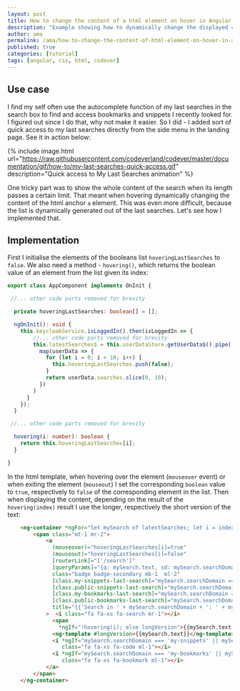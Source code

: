 ```yaml
---
layout: post
title: How to change the content of a html element on hover in Angular
description: "Example showing how to dynamically change the displayed content of an anchor html element when hovering "
author: ama
permalink: /ama/how-to-change-the-content-of-html-element-on-hover-in-angular
published: true
categories: [tutorial]
tags: [angular, css, html, codever]
---
```


## Use case
I find my self often use the autocomplete function of my last searches in the search box to find and access bookmarks and snippets I recently
looked for. I figured out since I do that, why not make it easier. So I did - I added sort of quick access to my
last searches directly from the side menu in the landing page. See it in action below:

{% include image.html url="https://raw.githubusercontent.com/codeverland/codever/master/documentation/gif/how-to/my-last-searches-quick-access.gif" description="Quick access to My Last Searches animation" %}

One tricky part was to show the whole content of the search when its length passes a certain limit. That meant
when hovering dynamically changing the content of the html anchor `a` element. This was even more difficult, because
the list is dynamically generated out of the last searches. Let's see how I implemented that.

<!--more-->

## Implementation

First I initialise the elements of the booleans list `hoveringLastSearches` to `false`.
We also need a method - `hovering()`, which returns the boolean value of an element from the list given its index:

```typescript
export class AppComponent implements OnInit {

 //... other code parts removed for brevity

  private hoveringLastSearches: boolean[] = [];

  ngOnInit(): void {
    this.keycloakService.isLoggedIn().then(isLoggedIn => {
        //... other code parts removed for brevity
        this.latestSearches$ = this.userDataStore.getUserData$().pipe(
          map(userData => {
            for (let i = 0; i < 10; i++) {
              this.hoveringLastSearches.push(false);
            }
            return userData.searches.slice(0, 10);
          })
        )
      }
    });
  }

 //... other code parts removed for brevity

  hovering(i: number): boolean {
    return this.hoveringLastSearches[i];
  }

}
```

In the html template, when hovering over the element (`mouseover` event) or when exiting the element (`mouseout`) I set
the corresponding `boolean` value to `true`, respectively to `false` of the corresponding element in the list.
 Then when displaying the content, depending on the result of the `hovering(index)` result I use the longer,
  respectively the short version of the text:

```html
    <ng-container *ngFor="let mySearch of latestSearches; let i = index" class="mt-1">
        <span class="mt-1 mr-2">
            <a
              (mouseover)="hoveringLastSearches[i]=true"
              (mouseout)="hoveringLastSearches[i]=false"
              [routerLink]="['/search']"
              [queryParams]="{q: mySearch.text, sd: mySearch.searchDomain }"
              class="badge badge-secondary mb-1  ml-2"
              [class.my-snippets-last-search]="mySearch.searchDomain === 'my-snippets'"
              [class.public-snippets-last-search]="mySearch.searchDomain === 'public-snippets'"
              [class.my-bookmarks-last-search]="mySearch.searchDomain === 'my-bookmarks'"
              [class.public-bookmarks-last-search]="mySearch.searchDomain === 'public-bookmarks'"
              title="{{'Search in ' + mySearch.searchDomain + ': ' + mySearch.text}}"
            >  <i class="fa fa-xs fa-search mr-1"></i>
              <span
                *ngIf="!hovering(i); else longVersion">{{mySearch.text.length > 20 ? mySearch.text.substring(0, 20) + '...' : mySearch.text}}</span>
              <ng-template #longVersion>{{mySearch.text}}</ng-template>
              <i *ngIf="mySearch.searchDomain === 'my-snippets' || mySearch.searchDomain === 'public-snippets'"
                 class="fa fa-xs fa-code ml-1"></i>
              <i *ngIf="mySearch.searchDomain === 'my-bookmarks' || mySearch.searchDomain === 'public-bookmarks'"
                 class="fa fa-xs fa-bookmark ml-1"></i>
            </a>
        </span>
    </ng-container>
```



